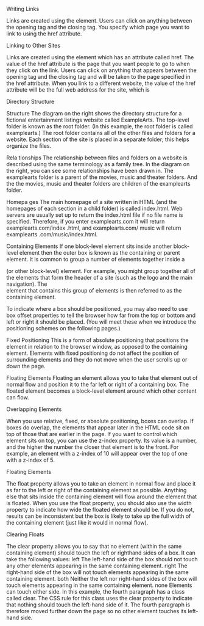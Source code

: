 Writing Links

Links are created using the <a> element. Users can click on anything
between the opening <a> tag and the closing </a> tag. You specify
which page you want to link to using the href attribute.


Linking to Other Sites


Links are created using the <a>
element which has an attribute
called href. The value of the
href attribute is the page that
you want people to go to when
they click on the link.
Users can click on anything that
appears between the opening
<a> tag and the closing </a>
tag and will be taken to the page
specified in the href attribute.
When you link to a different
website, the value of the href
attribute will be the full web
address for the site, which is

Directory Structure

Structure
The diagram on the right shows
the directory structure for a
fictional entertainment listings
website called ExampleArts.
The top-level folder is known
as the root folder. (In this
example, the root folder is called
examplearts.) The root folder
contains all of the other files and
folders for a website.
Each section of the site is placed
in a separate folder; this helps
organize the files.

Rela tionships
The relationship between
files and folders on a website
is described using the same
terminology as a family tree.
In the diagram on the right, you
can see some relationships have
been drawn in.
The examplearts folder is a
parent of the movies, music
and theater folders. And the
the movies, music and theater
folders are children of the
examplearts folder.

Homepa ges
The main homepage of a site
written in HTML (and the
homepages of each section in a
child folder) is called index.html.
Web servers are usually set up
to return the index.html file if no
file name is specified.
Therefore, if you enter
examplearts.com it will return
examplearts.com/index
.html, and examplearts.com/
music will return examplearts
.com/music/index.html.

Containing Elements
If one block-level element sits inside another
block-level element then the outer box is
known as the containing or parent element.
It is common to group a number of elements together inside a <div>
(or other block-level) element. For example, you might group together
all of the elements that form the header of a site (such as the logo and
the main navigation). The <div> element that contains this group of
elements is then referred to as the containing element.

To indicate where a box should be positioned, you may also need to use
box offset properties to tell the browser how far from the top or bottom
and left or right it should be placed. (You will meet these when we
introduce the positioning schemes on the following pages.)


Fixed Positioning
This is a form of absolute
positioning that positions
the element in relation to the
browser window, as opposed
to the containing element.
Elements with fixed positioning
do not affect the position of
surrounding elements and they
do not move when the user
scrolls up or down the page.

Floating Elements
Floating an element allows
you to take that element out
of normal flow and position
it to the far left or right of a
containing box. The floated
element becomes a block-level
element around which other
content can flow.


Overlapping Elements

When you use relative, fixed, or
absolute positioning, boxes can
overlap. If boxes do overlap, the
elements that appear later in the
HTML code sit on top of those
that are earlier in the page.
If you want to control which
element sits on top, you can use
the z-index property. Its value
is a number, and the higher the
number the closer that element
is to the front. For example, an
element with a z-index of 10
will appear over the top of one
with a z-index of 5.

Floating Elements

The float property allows you
to take an element in normal
flow and place it as far to the
left or right of the containing
element as possible.
Anything else that sits inside
the containing element will
flow around the element that is
floated.
When you use the float
property, you should also use the
width property to indicate how
wide the floated element should
be. If you do not, results can be
inconsistent but the box is likely
to take up the full width of the
containing element (just like it
would in normal flow).

Clearing Floats

The clear property allows you
to say that no element (within
the same containing element)
should touch the left or righthand
sides of a box. It can take
the following values:
left
The left-hand side of the box
should not touch any other
elements appearing in the same
containing element.
right
The right-hand side of the
box will not touch elements
appearing in the same containing
element.
both
Neither the left nor right-hand
sides of the box will touch
elements appearing in the same
containing element.
none
Elements can touch either side.
In this example, the fourth
paragraph has a class called
clear. The CSS rule for this
class uses the clear property
to indicate that nothing should
touch the left-hand side of it. The
fourth paragraph is therefore
moved further down the page
so no other element touches its
left-hand side.

